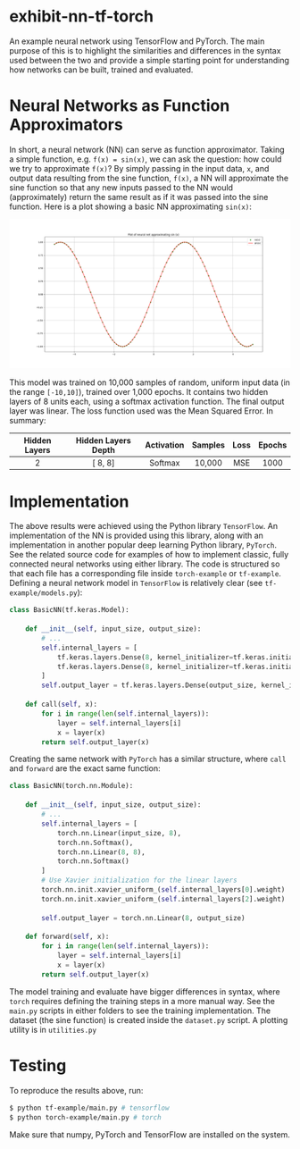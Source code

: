 # exhibit-nn-tf-torch
An example neural network using TensorFlow and PyTorch. The main purpose of this is to highlight the similarities and differences in the syntax used between the two and provide a simple starting point for understanding how networks can be built, trained and evaluated.

# Neural Networks as Function Approximators

In short, a neural network (NN) can serve as function approximator. Taking a simple function, e.g. `f(x) = sin(x)`, we can ask the question: how could we try to approximate `f(x)`? By simply passing in the input data, `x`, and output data resulting from the sine function, `f(x)`, a NN will approximate the sine function so that any new inputs passed to the NN would (approximately) return the same result as if it was passed into the sine function. Here is a plot showing a basic NN approximating `sin(x)`:

![Approximating `sin(x)`](/images/02_2x8_10000samples_1000epochs_sine.png)

This model was trained on 10,000 samples of random, uniform input data (in the range `[-10,10]`), trained over 1,000 epochs. It contains two hidden layers of 8 units each, using a softmax activation function. The final output layer was linear. The loss function used was the Mean Squared Error. In summary:

<div align="center">

| Hidden Layers | Hidden Layers Depth | Activation | Samples     | Loss | Epochs |
|:--------------:|:--------------:|:-----------:|:------------:|:------------:|:------------:|
| 2 | [ 8, 8] | Softmax | 10,000      | MSE     | 1000 |

</div>

# Implementation

The above results were achieved using the Python library `TensorFlow`. An implementation of the NN is provided using this library, along with an implementation in another popular deep learning Python library, `PyTorch`. See the related source code for examples of how to implement classic, fully connected neural networks using either library. The code is structured so that each file has a corresponding file inside `torch-example` or `tf-example`.    
    Defining a neural network model in `TensorFlow` is relatively clear (see `tf-example/models.py`):  

```python
class BasicNN(tf.keras.Model):

    def __init__(self, input_size, output_size):
        # ...
        self.internal_layers = [
            tf.keras.layers.Dense(8, kernel_initializer=tf.keras.initializers.GlorotUniform(), activation=tf.keras.activations.softmax),
            tf.keras.layers.Dense(8, kernel_initializer=tf.keras.initializers.GlorotUniform(), activation=tf.keras.activations.softmax)
        ]
        self.output_layer = tf.keras.layers.Dense(output_size, kernel_initializer=tf.keras.initializers.GlorotUniform()) # no activation

    def call(self, x):
        for i in range(len(self.internal_layers)):
            layer = self.internal_layers[i]
            x = layer(x)
        return self.output_layer(x)
```

Creating the same network with `PyTorch` has a similar structure, where `call` and `forward` are the exact same function:

```python
class BasicNN(torch.nn.Module):

    def __init__(self, input_size, output_size):
        # ...
        self.internal_layers = [
            torch.nn.Linear(input_size, 8),
            torch.nn.Softmax(),
            torch.nn.Linear(8, 8),
            torch.nn.Softmax()
        ]
        # Use Xavier initialization for the linear layers
        torch.nn.init.xavier_uniform_(self.internal_layers[0].weight)
        torch.nn.init.xavier_uniform_(self.internal_layers[2].weight)

        self.output_layer = torch.nn.Linear(8, output_size)

    def forward(self, x):
        for i in range(len(self.internal_layers)):
            layer = self.internal_layers[i]
            x = layer(x)
        return self.output_layer(x)
```

The model training and evaluate have bigger differences in syntax, where `torch` requires defining the training steps in a more manual way. See the `main.py` scripts in either folders to see the training implementation. The dataset (the sine function) is created inside the `dataset.py` script. A plotting utility is in `utilities.py`

# Testing

To reproduce the results above, run:

```sh
$ python tf-example/main.py # tensorflow
$ python torch-example/main.py # torch
```

Make sure that numpy, PyTorch and TensorFlow are installed on the system.